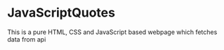 # JavaScriptQuotes
This is a pure HTML, CSS and JavaScript based webpage which fetches data from api
